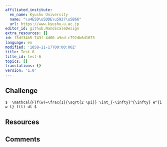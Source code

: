 ```yaml
---
affiliated_institute:
  en_name: Kyushu University
  name: "\u4E5D\u5DDE\u5927\u5B66"
  url: https://www.kyushu-u.ac.jp
editor_id: github.NanoScaleDesign
extra_resources: {}
id: f3df34b5-743f-4d00-a9ed-c792db6d1673
language: en
modified: '1858-11-17T00:00:00Z'
title: Test 6
title_id: test-6
topics: []
translations: {}
version: '1.0'
---
```


## Challenge

`$  \mathcal{F}f(w)=\frac{1}{\sqrt{2 \pi}} \int_{-\infty}^{\infty} e^{i w t} f(t) dt $`

## Resources



## Comments




